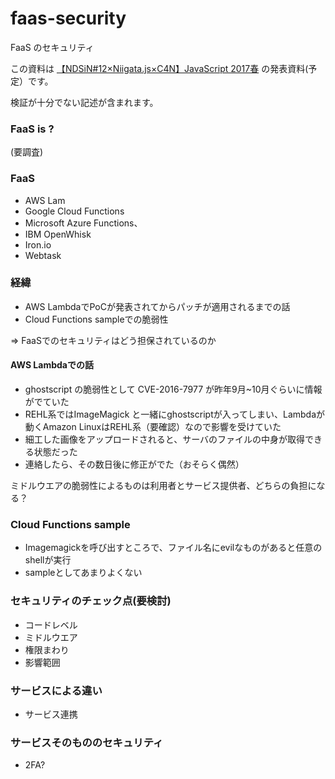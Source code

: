 # faas-security

FaaS のセキュリティ 

この資料は [【NDSiN#12×Niigata.js×C4N】JavaScript 2017春](https://nds-meetup.connpass.com/event/54362/) の発表資料(予定）です。

検証が十分でない記述が含まれます。

### FaaS is ?

(要調査)


### FaaS 

- AWS Lam
- Google Cloud Functions
- Microsoft Azure Functions、
- IBM OpenWhisk
- Iron.io
- Webtask


### 経緯

- AWS LambdaでPoCが発表されてからパッチが適用されるまでの話
- Cloud Functions sampleでの脆弱性

=> FaaSでのセキュリティはどう担保されているのか

#### AWS Lambdaでの話

- ghostscript の脆弱性として CVE-2016-7977 が昨年9月~10月ぐらいに情報がでていた
- REHL系ではImageMagick と一緒にghostscriptが入ってしまい、Lambdaが動くAmazon LinuxはREHL系（要確認）なので影響を受けていた
- 細工した画像をアップロードされると、サーバのファイルの中身が取得できる状態だった
- 連絡したら、その数日後に修正がでた（おそらく偶然）

ミドルウエアの脆弱性によるものは利用者とサービス提供者、どちらの負担になる？

### Cloud Functions sample

- Imagemagickを呼び出すところで、ファイル名にevilなものがあると任意のshellが実行
- sampleとしてあまりよくない


### セキュリティのチェック点(要検討)

- コードレベル
- ミドルウエア
- 権限まわり
- 影響範囲

### サービスによる違い

- サービス連携

### サービスそのもののセキュリティ

- 2FA?




